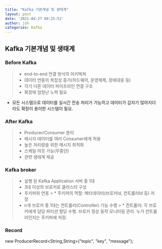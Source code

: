 ```yaml
---
title: "Kafka 기본개념 및 생태계"
layout: post
date: '2021-04-27 09:25:52'
author: jsh
categories: Kafka
---
```


## Kafka 기본개념 및 생태계

### Before Kafka

> * end-to-end 연결 방식의 아키텍쳐
> * 데이터 연동의 복잡성 증가(하드웨어, 운영체제, 장애대응 등)
> * 각기 다른 데이터 파이프라인 연결 구조
> * 확장에 엄청난 노력 필요

- 모든 시스템으로 데이터를 실시간 전송 처리가 가능하고
  데이터가 갑자기 많아지더라도 확장이 용이한 시스템이 필요.

### After Kafka

> * Producer/Consumer 분리
> * 메시지 데이터를 여러 Consumer에게 허용
> * 높은 처리량을 위한 메시지 최적화
> * 스케일 아웃 가능(무중단)
> * 관련 생태계 제공

### Kafka broker
> * 실행 된 Kafka Application 서버 중 1대
> * 3대 이상의 브로커로 클러스터 구성
> * 주키퍼와 연동
    >   * 주키퍼의 역할: 메타데이터(브로커Id, 컨트롤러Id 등) 저장
> * n개 브로커 중 1대는 컨트롤러(Controller) 기능 수행
    >   * 컨트롤러: 각 브로커에게 담당 파티션 할당 수행. 브로커 정상 동작 모니터링 관리. 누가 컨트롤러인지는 주키퍼에 저장.

### Record
new ProducerRecord<String,String>("topic", "key", "message");

